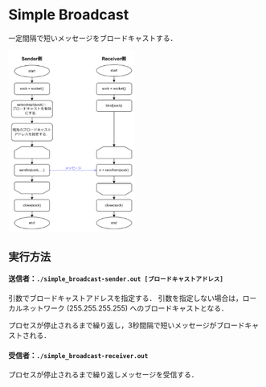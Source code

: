 # Simple Broadcast

一定間隔で短いメッセージをブロードキャストする．

<img src="../figure/simple_broadcast.png" width="50%">


## 実行方法

#### 送信者：`./simple_broadcast-sender.out [ブロードキャストアドレス]`

引数でブロードキャストアドレスを指定する．
引数を指定しない場合は，ローカルネットワーク (255.255.255.255) へのブロードキャストとなる．

プロセスが停止されるまで繰り返し，3秒間隔で短いメッセージがブロードキャストされる．


#### 受信者：`./simple_broadcast-receiver.out`

プロセスが停止されるまで繰り返しメッセージを受信する．
